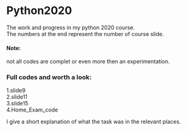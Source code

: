 # Python2020
The work and progress in my python 2020 course.  
The numbers at the end represent the number of course slide.  
#### Note: 
not all codes are complet or even more then an experimentation.
### Full codes and worth a look:
1.slide9  
2.slide11  
3.slide15  
4.Home_Exam_code  

I give a short explanation of what the task was in the relevant places.
